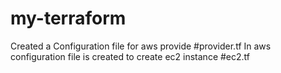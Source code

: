 # my-terraform

Created a Configuration file for aws provide #provider.tf 
In aws configuration file is created to create ec2 instance #ec2.tf
